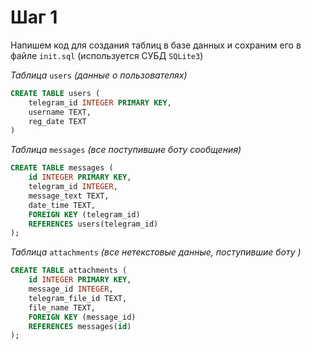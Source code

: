# Шаг 1

Напишем код для создания таблиц в базе данных и сохраним его в файле `init.sql`
(используется СУБД `SQLite3`)

_Таблица_ `users` _(данные о пользователях)_
```sql
CREATE TABLE users (
    telegram_id INTEGER PRIMARY KEY,
    username TEXT,
    reg_date TEXT
)
```

_Таблица_ `messages` _(все поступившие боту сообщения)_
```sql
CREATE TABLE messages (
    id INTEGER PRIMARY KEY,
    telegram_id INTEGER,
    message_text TEXT,
    date_time TEXT,
    FOREIGN KEY (telegram_id) 
    REFERENCES users(telegram_id) 
);
```

_Таблица_ `attachments` _(все нетекстовые данные, поступившие боту )_
```sql
CREATE TABLE attachments (
    id INTEGER PRIMARY KEY,
    message_id INTEGER,
    telegram_file_id TEXT,
    file_name TEXT,
    FOREIGN KEY (message_id)
    REFERENCES messages(id) 
);
```



